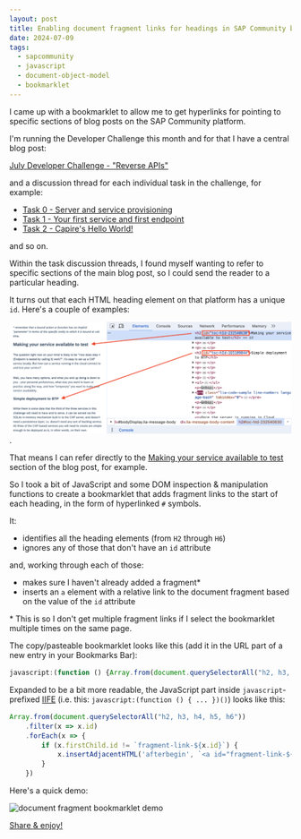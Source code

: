 ```yaml
---
layout: post
title: Enabling document fragment links for headings in SAP Community blog posts
date: 2024-07-09
tags:
  - sapcommunity
  - javascript
  - document-object-model
  - bookmarklet
---
```

I came up with a bookmarklet to allow me to get hyperlinks for pointing to specific sections of blog posts on the SAP Community platform.

I'm running the Developer Challenge this month and for that I have a central blog post:

[July Developer Challenge - "Reverse APIs"](https://community.sap.com/t5/application-development-blog-posts/july-developer-challenge-quot-reverse-apis-quot/ba-p/13749653)

and a discussion thread for each individual task in the challenge, for example:

* [Task 0 - Server and service provisioning](https://community.sap.com/t5/application-development-discussions/task-0-server-and-service-provisioning-july-developer-challenge-quot/m-p/13749996)
* [Task 1 - Your first service and first endpoint](https://community.sap.com/t5/application-development-discussions/task-1-your-first-service-and-first-endpoint-july-developer-challenge-quot/m-p/13752205)
* [Task 2 - Capire's Hello World!](https://community.sap.com/t5/application-development-discussions/task-2-capire-s-hello-world-july-developer-challenge-quot-reverse-apis-quot/m-p/13755407)

and so on.

Within the task discussion threads, I found myself wanting to refer to specific sections of the main blog post, so I could send the reader to a particular heading.

It turns out that each HTML heading element on that platform has a unique `id`. Here's a couple of examples:

![part of the document, with the Chrome Developer Tools open on the Elements tab showing the ids for the two headings highlighted](/images/2024/07/headings-in-dev-tools.png).

That means I can refer directly to the [Making your service available to test](https://community.sap.com/t5/application-development-blog-posts/july-developer-challenge-quot-reverse-apis-quot/ba-p/13749653#toc-hId-232540630) section of the blog post, for example.

So I took a bit of JavaScript and some DOM inspection & manipulation functions to create a bookmarklet that adds fragment links to the start of each heading, in the form of hyperlinked `#` symbols.

It:

* identifies all the heading elements (from `H2` through `H6`)
* ignores any of those that don't have an `id` attribute

and, working through each of those:

* makes sure I haven't already added a fragment\*
* inserts an `a` element with a relative link to the document fragment based on the value of the `id` attribute

\* This is so I don't get multiple fragment links if I select the bookmarklet multiple times on the same page.

The copy/pasteable bookmarklet looks like this (add it in the URL part of a new entry in your Bookmarks Bar):

```javascript
javascript:(function () {Array.from(document.querySelectorAll("h2, h3, h4, h5, h6")).filter(x => x.id).forEach(x => { if (x.firstChild.id != `fragment-link-${x.id}`) x.insertAdjacentHTML('afterbegin', `<a id="fragment-link-${x.id}" style="color: lightgrey; text-decoration: none" href="#${x.id}">#</a> `)}) })()
```

Expanded to be a bit more readable, the JavaScript part inside `javascript`-prefixed [IIFE](https://developer.mozilla.org/en-US/docs/Glossary/IIFE) (i.e. this: `javascript:(function () { ... })()`) looks like this:

```javascript
Array.from(document.querySelectorAll("h2, h3, h4, h5, h6"))
    .filter(x => x.id)
    .forEach(x => {
        if (x.firstChild.id != `fragment-link-${x.id}`) {
            x.insertAdjacentHTML('afterbegin', `<a id="fragment-link-${x.id}" style="color: lightgrey; text-decoration: none" href="#${x.id}">#</a> `)
        }
    })
```

Here's a quick demo:

![document fragment bookmarklet demo](/images/2024/07/document-fragment-bookmarklet-demo.gif)

[Share & enjoy!](https://www.hhgproject.org/entries/shareandenjoy.html)
